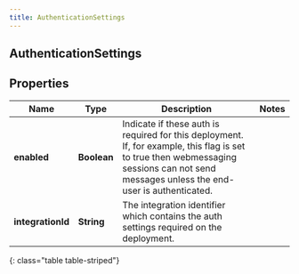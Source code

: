 ```yaml
---
title: AuthenticationSettings
---
```

## AuthenticationSettings


## Properties

| Name | Type | Description | Notes |
| ------------ | ------------- | ------------- | ------------- |
| **enabled** | <!----><!---->**Boolean**<!----> | Indicate if these auth is required for this deployment. If, for example, this flag is set to true then webmessaging sessions can not send messages unless the end-user is authenticated. |  |
| **integrationId** | <!----><!---->**String**<!----> | The integration identifier which contains the auth settings required on the deployment. |  |
{: class="table table-striped"}



